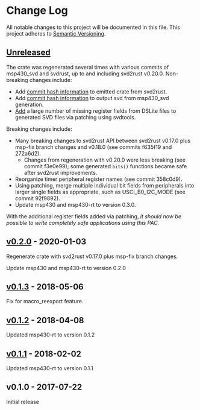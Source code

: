 # Change Log

All notable changes to this project will be documented in this file.
This project adheres to [Semantic Versioning](http://semver.org/).

## [Unreleased]

The crate was regenerated several times with various commits of msp430_svd
and svdrust, up to and including svd2rust v0.20.0. Non-breaking changes
include:

- Add [commit hash information](https://github.com/rust-embedded/svd2rust/pull/439)
  to emitted crate from svd2rust.
- Add [commit hash information](https://github.com/pftbest/msp430_svd/pull/14)
  to output svd from msp430_svd generation.
- [Add](https://github.com/pftbest/msp430_svd/tree/master/overrides) a large
  number of missing register fields from DSLite files to generated SVD files
  via patching using svdtools.

Breaking changes include:

- Many breaking changes to svd2rust API between svd2rust v0.17.0 plus msp-fix
  branch changes and v0.18.0 (see commits f635f19 and 272a6d2).
  - Changes from regeneration with v0.20.0 were less breaking (see commit
    f3e0e99); some generated `bits()` functions became safe after svd2rust
    improvements.
- Reorganize timer peripheral register names (see commit 358c0d9).
- Using patching, merge multiple individual bit fields from peripherals into
  larger single fields as appropriate, such as USCI_B0_I2C_MODE
  (see commit 92f9892).
- Update msp430 and msp430-rt to version 0.3.0.

With the additional register fields added via patching, _it should now be
possible to write completely safe applications using this PAC._

## [v0.2.0] - 2020-01-03

Regenerate crate with svd2rust v0.17.0 plus msp-fix branch changes.

Update msp430 and msp430-rt to version 0.2.0

## [v0.1.3] - 2018-05-06

Fix for macro_reexport feature.

## [v0.1.2] - 2018-04-08

Updated msp430-rt to version 0.1.2

## [v0.1.1] - 2018-02-02

Updated msp430-rt to version 0.1.1

## v0.1.0 - 2017-07-22

Initial release

[Unreleased]: https://github.com/pftbest/msp430g2553/compare/v0.2.0...HEAD
[v0.2.0]: https://github.com/pftbest/msp430g2553/compare/v0.1.3...v0.2.0
[v0.1.3]: https://github.com/pftbest/msp430g2553/compare/v0.1.2...v0.1.3
[v0.1.2]: https://github.com/pftbest/msp430g2553/compare/v0.1.1...v0.1.2
[v0.1.1]: https://github.com/pftbest/msp430g2553/compare/v0.1.0...v0.1.1
